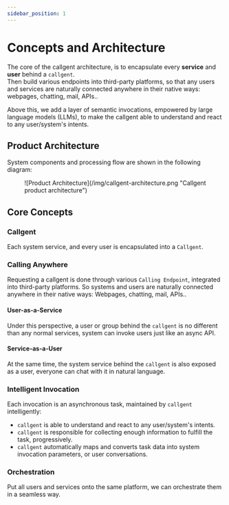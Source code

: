 ```yaml
---
sidebar_position: 1
---
```


# Concepts and Architecture

The core of the callgent architecture, is to encapsulate every **service** and **user** behind a `callgent`.  
Then build various endpoints into third-party platforms, so that any users and services are naturally connected anywhere in their native ways: webpages, chatting, mail, APIs..  

Above this, we add a layer of semantic invocations, empowered by large language models (LLMs), to make the callgent able to understand and react to any user/system's intents.

## Product Architecture

System components and processing flow are shown in the following diagram:

<figure>
![Product Architecture](/img/callgent-architecture.png "Callgent product architecture")
</figure>

## Core Concepts

### Callgent

Each system service, and every user is encapsulated into a `Callgent`. 

### Calling Anywhere

Requesting a callgent is done through various `Calling Endpoint`, integrated into third-party platforms. So systems and users are naturally connected anywhere in their native ways: Webpages, chatting, mail, APIs..

#### User-as-a-Service

Under this perspective, a user or group behind the `callgent` is no different than any normal services, system can invoke users just like an async API.

#### Service-as-a-User

At the same time, the system service behind the `callgent` is also exposed as a user, everyone can chat with it in natural language.  

### Intelligent Invocation

Each invocation is an asynchronous task, maintained by `callgent` intelligently:

- `callgent` is able to understand and react to any user/system's intents.
- `callgent` is responsible for collecting enough information to fulfill the task, progressively.
- `callgent` automatically maps and converts task data into system invocation parameters, or user conversations.

### Orchestration

Put all users and services onto the same platform, we can orchestrate them in a seamless way.
